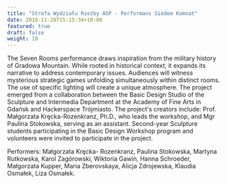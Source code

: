 ```yaml
---
title: "Strefa Wydziału Rzeźby ASP - Performans Siedem Komnat"
date: 2018-11-28T15:15:34+10:00
featured: true
draft: false
weight: 10
---
```


The Seven Rooms performance draws inspiration from the military history of Gradowa Mountain. While rooted in historical context, it expands its narrative to address contemporary issues.
Audiences will witness mysterious strategic games unfolding simultaneously within distinct rooms. The use of specific lighting will create a unique atmosphere.
The project emerged from a collaboration between the Basic Design Studio of the Sculpture and Intermedia Department at the Academy of Fine Arts in Gdańsk and Hackerspace Trójmiasto. The project's creators include:
Prof. Małgorzata Kręcka-Rozenkranz, Ph.D., who leads the workshop, and Mgr Paulina Stokowska, serving as an assistant. Second-year Sculpture students participating in the Basic Design Workshop program and volunteers were invited to participate in the project.

Performers: Małgorzata Kręcka- Rozenkranz,  Paulina Stokowska, Martyna Rutkowska, Karol Zagórowski, Wiktoria Gawin, Hanna Schroeder, Małgorzata Kupper, Maria Zberovskaya, Alicja Zdrojewska, Klaudia Osmałek, Liza Osmałek. 
